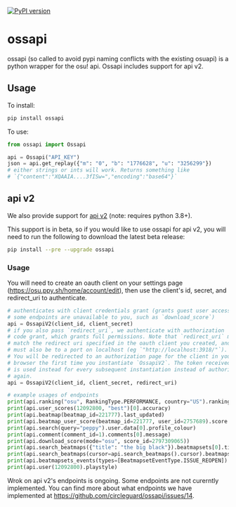 [![PyPI version](https://badge.fury.io/py/ossapi.svg)](https://pypi.org/project/ossapi/)

# ossapi

ossapi (so called to avoid pypi naming conflicts with the existing osuapi) is a python wrapper for the osu! api. Ossapi includes support for api v2.

## Usage

To install:

```bash
pip install ossapi
```

To use:

```python
from ossapi import Ossapi

api = Ossapi("API_KEY")
json = api.get_replay({"m": "0", "b": "1776628", "u": "3256299"})
# either strings or ints will work. Returns something like
# `{"content":"XQAAIA....3fISw=","encoding":"base64"}`
```

## api v2

We also provide support for [api v2](https://osu.ppy.sh/docs/index.html) (note: requires python 3.8+).

This support is in beta, so if you would like to use ossapi for api v2, you will need to run the following to download the latest beta release:

```bash
pip install --pre --upgrade ossapi
```

### Usage

You will need to create an oauth client on your settings page (<https://osu.ppy.sh/home/account/edit>), then use the client's id, secret, and redirect_uri to authenticate.

```python
# authenticates with client credentials grant (grants guest user access,
# some endpoints are unavailable to you, such as `download_score`)
api = OssapiV2(client_id, client_secret)
# if you also pass `redirect_uri`, we authenticate with authorization
# code grant, which grants full permissions. Note that `redirect_uri` must
# match the redirect uri specified in the oauth client you created, and
# must also be to a port on localhost (eg `"http://localhost:3918/"`).
# You will be redirected to an authorization page for the client in your
# browser the first time you instantiate `OssapiV2`. The token received
# is used instead for every subsequent instantiation instead of authorizing
# again.
api = OssapiV2(client_id, client_secret, redirect_uri)

# example usages of endpoints
print(api.ranking("osu", RankingType.PERFORMANCE, country="US").ranking[0].user.username)
print(api.user_scores(12092800, "best")[0].accuracy)
print(api.beatmap(beatmap_id=221777).last_updated)
print(api.beatmap_user_score(beatmap_id=221777, user_id=2757689).score.mods)
print(api.search(query="peppy").user.data[0].profile_colour)
print(api.comment(comment_id=1).comments[0].message)
print(api.download_score(mode="osu", score_id=2797309065))
print(api.search_beatmaps({"title": "the big black"}).beatmapsets[0].title)
print(api.search_beatmaps(cursor=api.search_beatmaps().cursor).beatmapsets[0].title)
print(api.beatmapsets_events(types=[BeatmapsetEventType.ISSUE_REOPEN]).events[0].type)
print(api.user(12092800).playstyle)

```

Wrok on api v2's endpoints is ongoing. Some endpoints are not curerntly implemented. You can find more about what endpoints we have implemented at https://github.com/circleguard/ossapi/issues/14.
